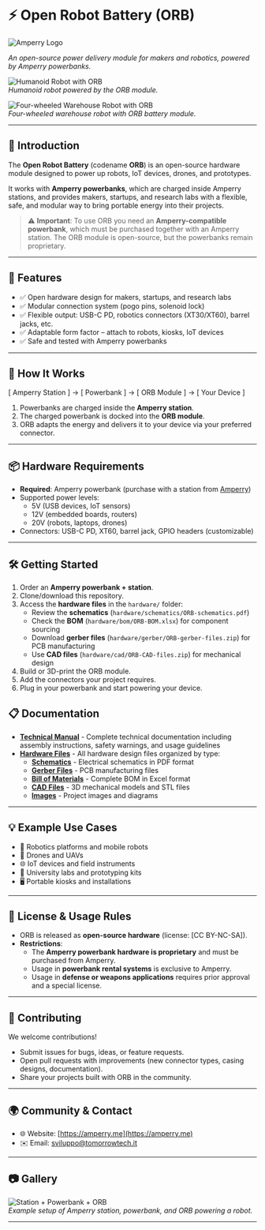 # ⚡ Open Robot Battery (ORB)

![Amperry Logo](hardware/images/amperry_open_robot_battery.png) 

*An open-source power delivery module for makers and robotics, powered by Amperry powerbanks.*

![Humanoid Robot with ORB](hardware/images/ORB-humanoid.png)  
*Humanoid robot powered by the ORB module.*

![Four-wheeled Warehouse Robot with ORB](hardware/images/ORB-four-wheeled-warehouse-robot.png)  
*Four-wheeled warehouse robot with ORB battery module.*

---

## 📖 Introduction

The **Open Robot Battery** (codename **ORB**) is an open-source hardware module designed to power up robots, IoT devices, drones, and prototypes.  

It works with **Amperry powerbanks**, which are charged inside Amperry stations, and provides makers, startups, and research labs with a flexible, safe, and modular way to bring portable energy into their projects.  

> ⚠️ **Important**: To use ORB you need an **Amperry-compatible powerbank**, which must be purchased together with an Amperry station. The ORB module is open-source, but the powerbanks remain proprietary.

---

## 🚀 Features

- ✅ Open hardware design for makers, startups, and research labs  
- ✅ Modular connection system (pogo pins, solenoid lock)  
- ✅ Flexible output: USB-C PD, robotics connectors (XT30/XT60), barrel jacks, etc.  
- ✅ Adaptable form factor – attach to robots, kiosks, IoT devices  
- ✅ Safe and tested with Amperry powerbanks  

---

## 🔌 How It Works
[ Amperry Station ] → [ Powerbank ] → [ ORB Module ] → [ Your Device ]

1. Powerbanks are charged inside the **Amperry station**.  
2. The charged powerbank is docked into the **ORB module**.  
3. ORB adapts the energy and delivers it to your device via your preferred connector.  

---

## 📦 Hardware Requirements

- **Required**: Amperry powerbank (purchase with a station from [Amperry](https://amperry.me))  
- Supported power levels:  
  - 5V (USB devices, IoT sensors)  
  - 12V (embedded boards, routers)  
  - 20V (robots, laptops, drones)  
- Connectors: USB-C PD, XT60, barrel jack, GPIO headers (customizable)  

---

## 🛠 Getting Started

1. Order an **Amperry powerbank + station**.  
2. Clone/download this repository.  
3. Access the **hardware files** in the `hardware/` folder:
   - Review the **schematics** (`hardware/schematics/ORB-schematics.pdf`)
   - Check the **BOM** (`hardware/bom/ORB-BOM.xlsx`) for component sourcing
   - Download **gerber files** (`hardware/gerber/ORB-gerber-files.zip`) for PCB manufacturing
   - Use **CAD files** (`hardware/cad/ORB-CAD-files.zip`) for mechanical design
4. Build or 3D-print the ORB module.  
5. Add the connectors your project requires.  
6. Plug in your powerbank and start powering your device.

## 📋 Documentation

- **[Technical Manual](MANUAL.md)** - Complete technical documentation including assembly instructions, safety warnings, and usage guidelines
- **[Hardware Files](hardware/)** - All hardware design files organized by type:
  - **[Schematics](hardware/schematics/)** - Electrical schematics in PDF format
  - **[Gerber Files](hardware/gerber/)** - PCB manufacturing files
  - **[Bill of Materials](hardware/bom/)** - Complete BOM in Excel format
  - **[CAD Files](hardware/cad/)** - 3D mechanical models and STL files
  - **[Images](hardware/images/)** - Project images and diagrams  

---

## 💡 Example Use Cases

- 🤖 Robotics platforms and mobile robots  
- 🚁 Drones and UAVs  
- 🌐 IoT devices and field instruments  
- 🏫 University labs and prototyping kits  
- 🖥 Portable kiosks and installations  

---

## 📜 License & Usage Rules

- ORB is released as **open-source hardware** (license: [CC BY-NC-SA]).  
- **Restrictions**:  
  - The **Amperry powerbank hardware is proprietary** and must be purchased from Amperry.  
  - Usage in **powerbank rental systems** is exclusive to Amperry.  
  - Usage in **defense or weapons applications** requires prior approval and a special license.  

---

## 🤝 Contributing

We welcome contributions!  
- Submit issues for bugs, ideas, or feature requests.  
- Open pull requests with improvements (new connector types, casing designs, documentation).  
- Share your projects built with ORB in the community.  

---

## 🌍 Community & Contact

- 🌐 Website: [https://amperry.me](https://amperry.me)  
- ✉️ Email: sviluppo@tomorrowtech.it  

---

## 📷 Gallery

![Station + Powerbank + ORB](hardware/images/demo.jpg)  
*Example setup of Amperry station, powerbank, and ORB powering a robot.*  

---
